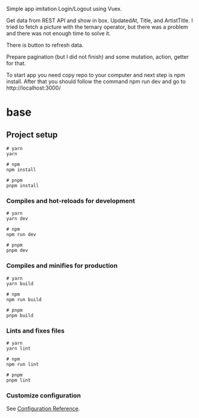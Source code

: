 Simple app imitation Login/Logout using Vuex.

Get data from REST API and show in box. UpdatedAt, Title, and ArtistTitle. I tried to fetch a picture with the ternary operator, but there was a problem and there was not enough time to solve it.

There is button to refresh data.

Prepare pagination (but I did not finish) and some mutation, action, getter for that.

To start app you need copy repo to your computer and next step is npm install. After that you should follow the command npm run dev and go to http://localhost:3000/

# base

## Project setup

```
# yarn
yarn

# npm
npm install

# pnpm
pnpm install
```

### Compiles and hot-reloads for development

```
# yarn
yarn dev

# npm
npm run dev

# pnpm
pnpm dev
```

### Compiles and minifies for production

```
# yarn
yarn build

# npm
npm run build

# pnpm
pnpm build
```

### Lints and fixes files

```
# yarn
yarn lint

# npm
npm run lint

# pnpm
pnpm lint
```

### Customize configuration

See [Configuration Reference](https://vitejs.dev/config/).
